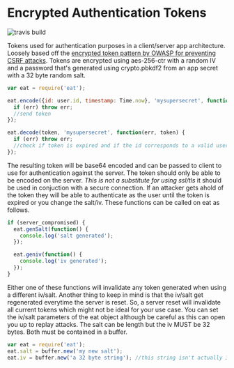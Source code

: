 Encrypted Authentication Tokens
======================
![travis build](https://travis-ci.org/toastynerd/eat.svg?branch=master)

Tokens used for authentication purposes in a client/server app architecture.
Loosely based off the [encrypted token pattern by OWASP for preventing CSRF attacks](https://www.owasp.org/index.php/Cross-Site_Request_Forgery_(CSRF)_Prevention_Cheat_Sheet).
Tokens are encrypted using aes-256-ctr with a random IV and a password that's generated
using crypto.pbkdf2 from an app secret with a 32 byte random salt.

```javascript
var eat = require('eat');

eat.encode({id: user.id, timestamp: Time.now}, 'mysupersecret', function(err, token) {
  if (err) throw err;
  //send token
});

eat.decode(token, 'mysupersecret', function(err, token) {
  if (err) throw err;
  //check if token is expired and if the id corresponds to a valid user
});
```

The resulting token will be base64 encoded and can be passed to client to use for
authentication against the server. The token should only be able to be encoded on the
server. *This is not a substitute for using ssl/tls* it should be used in conjuction
with a secure connection. If an attacker gets ahold of the token they will be able
to authenticate as the user until the token is expired or you change the salt/iv.
These functions can be called on eat as follows.

```javascript
if (server_compromised) {
  eat.genSalt(function() {
    console.log('salt generated');
  });

  eat.geniv(function() {
    console.log('iv generated');
  });
}
```
Either one of these functions will invalidate any token generated when
using a different iv/salt. Another thing to keep in mind is that the
iv/salt get regenerated everytime the server is reset. So, a server
reset will invalidate all current tokens which might not be ideal for
your use case. You can set the iv/salt parameters of the eat object
although be careful as this can open you up to replay attacks. The salt
can be length but the iv MUST be 32 bytes. Both must be contained in a buffer.
```javascript
var eat = require('eat');
eat.salt = buffer.new('my new salt');
eat.iv = buffer.new('a 32 byte string'); //this string isn't actually 32 bytes
```
